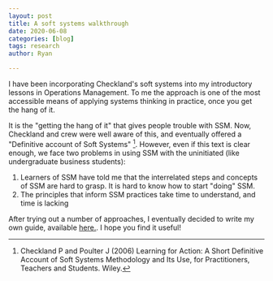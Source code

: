 ```yaml
---
layout: post
title: A soft systems walkthrough
date: 2020-06-08
categories: [blog]
tags: research
author: Ryan

---
```


I have been incorporating Checkland's soft systems into my introductory lessons in Operations Management. To me the approach is one of the most accessible means of applying systems thinking in practice, once you get the hang of it.

It is the "getting the hang of it" that gives people trouble with SSM. Now, Checkland and crew were well aware of this, and eventually offered a "Definitive account of Soft Systems" [^fn1]. However, even if this text is clear enough, we face two problems in using SSM with the uninitiated (like undergraduate business students):
1. Learners of SSM have told me that the interrelated steps and concepts of SSM are hard to grasp. It is hard to know how to start "doing" SSM.
2. The principles that inform SSM practices take time to understand, and time is lacking

After trying out a number of approaches, I eventually decided to write my own guide, available [here.](/assets/pdf/SSMWalkthrough.pdf). I hope you find it useful!

[^fn1]:Checkland P and Poulter J (2006) Learning for Action: A Short Definitive Account of Soft Systems Methodology and Its Use, for Practitioners, Teachers and Students. Wiley.
